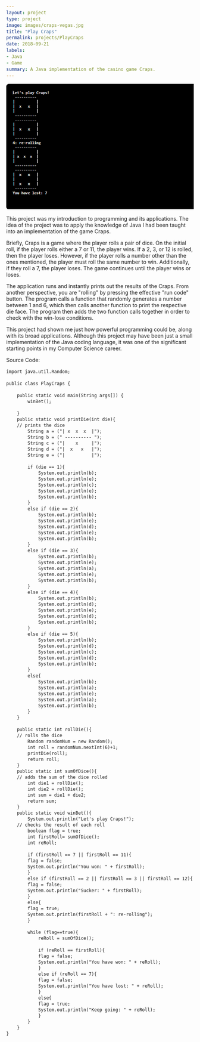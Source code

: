 ```yaml
---
layout: project
type: project
image: images/craps-vegas.jpg
title: "Play Craps"
permalink: projects/PlayCraps
date: 2018-09-21
labels:
- Java
- Game
summary: A Java implementation of the casino game Craps.
---
```

<img class="ui medium right floated rounded image" src="../images/play-craps.png" alt="play-craps">

This project was my introduction to programming and its applications. The idea of the project was to apply the knowledge of Java I had been taught into an implementation of the game Craps. 

Briefly, Craps is a game where the player rolls a pair of dice. On the initial roll, if the player rolls either a 7 or 11, the player wins. If a 2, 3, or 12 is rolled, then the player loses. However, if the player rolls a number other than the ones mentioned, the player must roll the same number to win. Additionally, if they roll a 7, the player loses. The game continues until the player wins or loses.

The application runs and instantly prints out the results of the Craps. From another perspective, you are "rolling" by pressing the effective "run code" button. The program calls a function that randomly generates a number between 1 and 6, which then calls another function to print the respective die face. The program then adds the two function calls together in order to check with the win-lose conditions. 

This project had shown me just how powerful programming could be, along with its broad applications. Although this project may have been just a small implementation of the Java coding language, it was one of the significant starting points in my Computer Science career.

Source Code:
```
import java.util.Random;

public class PlayCraps {
    
    public static void main(String args[]) {
        winBet();
        
    }
    public static void printDie(int die){
    // prints the dice
        String a = ("| x  x  x  |");
        String b = (" ---------- ");
        String c = ("|    x     |");
        String d = ("|  x   x   |");
        String e = ("|          |");
        
        if (die == 1){
            System.out.println(b);
            System.out.println(e);
            System.out.println(c);
            System.out.println(e);
            System.out.println(b);
        }
        else if (die == 2){
            System.out.println(b);
            System.out.println(e);
            System.out.println(d);
            System.out.println(e);
            System.out.println(b);
        }
        else if (die == 3){
            System.out.println(b);
            System.out.println(e);
            System.out.println(a);
            System.out.println(e);
            System.out.println(b);
        }
        else if (die == 4){
            System.out.println(b);
            System.out.println(d);
            System.out.println(e);
            System.out.println(d);
            System.out.println(b);
        }
        else if (die == 5){
            System.out.println(b);
            System.out.println(d);
            System.out.println(c);
            System.out.println(d);
            System.out.println(b);
        }
        else{
            System.out.println(b);
            System.out.println(a);
	        System.out.println(e);
            System.out.println(a);
            System.out.println(b);
        }
    }

    public static int rollDie(){
	// rolls the dice
        Random randomNum = new Random();
        int roll = randomNum.nextInt(6)+1;
        printDie(roll);
        return roll;
    }
    public static int sumOfDice(){
	// adds the sum of the dice rolled
        int die1 = rollDie();
        int die2 = rollDie();
        int sum = die1 + die2;        
        return sum;
    }
    public static void winBet(){
        System.out.println("Let's play Craps!");
	// checks the result of each roll
        boolean flag = true;
        int firstRoll= sumOfDice();
        int reRoll;
        
        if (firstRoll == 7 || firstRoll == 11){
        flag = false;
        System.out.println("You won: " + firstRoll);
        }
        else if (firstRoll == 2 || firstRoll == 3 || firstRoll == 12){
        flag = false;
        System.out.println("Sucker: " + firstRoll);
        }
        else{
        flag = true;
        System.out.println(firstRoll + ": re-rolling");
        }
        
        while (flag==true){
            reRoll = sumOfDice();
        
            if (reRoll == firstRoll){
            flag = false;
            System.out.println("You have won: " + reRoll);
            }
            else if (reRoll == 7){
            flag = false;
            System.out.println("You have lost: " + reRoll);
            }
            else{
            flag = true;
            System.out.println("Keep going: " + reRoll);
            }
        }
    }
}

```
